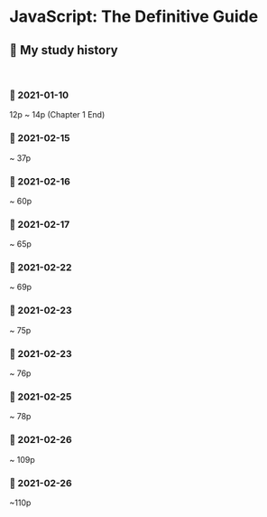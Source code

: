 # JavaScript: The Definitive Guide

## 📝 My study history

<br>

### 📅 2021-01-10

12p ~ 14p (Chapter 1 End)

### 📅 2021-02-15

~ 37p

### 📅 2021-02-16

~ 60p

### 📅 2021-02-17

~ 65p

### 📅 2021-02-22

~ 69p

### 📅 2021-02-23

~ 75p

### 📅 2021-02-23

~ 76p

### 📅 2021-02-25

~ 78p

### 📅 2021-02-26

~ 109p

### 📅 2021-02-26

~110p
